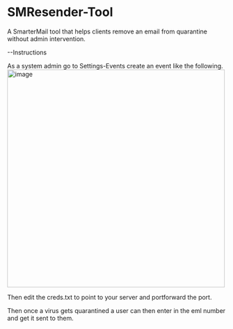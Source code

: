 # SMResender-Tool
A SmarterMail tool that helps clients remove an email from quarantine without admin intervention. 


--Instructions 

As a system admin go to Settings-Events create an event like the following. 
<img width="500" alt="image" src="https://user-images.githubusercontent.com/30362347/188032315-bca02e38-2e85-47ad-8908-1d24d7142c13.png">

Then edit the creds.txt to point to your server and portforward the port. 

Then once a virus gets quarantined a user can then enter in the eml number and get it sent to them. 

